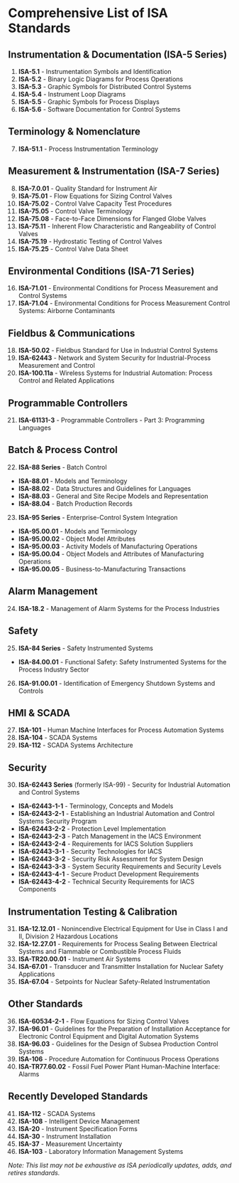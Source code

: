 # Comprehensive List of ISA Standards

## Instrumentation & Documentation (ISA-5 Series)
1. **ISA-5.1** - Instrumentation Symbols and Identification
2. **ISA-5.2** - Binary Logic Diagrams for Process Operations
3. **ISA-5.3** - Graphic Symbols for Distributed Control Systems
4. **ISA-5.4** - Instrument Loop Diagrams
5. **ISA-5.5** - Graphic Symbols for Process Displays
6. **ISA-5.6** - Software Documentation for Control Systems

## Terminology & Nomenclature
7. **ISA-51.1** - Process Instrumentation Terminology

## Measurement & Instrumentation (ISA-7 Series)
8. **ISA-7.0.01** - Quality Standard for Instrument Air
9. **ISA-75.01** - Flow Equations for Sizing Control Valves
10. **ISA-75.02** - Control Valve Capacity Test Procedures
11. **ISA-75.05** - Control Valve Terminology
12. **ISA-75.08** - Face-to-Face Dimensions for Flanged Globe Valves
13. **ISA-75.11** - Inherent Flow Characteristic and Rangeability of Control Valves
14. **ISA-75.19** - Hydrostatic Testing of Control Valves
15. **ISA-75.25** - Control Valve Data Sheet

## Environmental Conditions (ISA-71 Series)
16. **ISA-71.01** - Environmental Conditions for Process Measurement and Control Systems
17. **ISA-71.04** - Environmental Conditions for Process Measurement Control Systems: Airborne Contaminants

## Fieldbus & Communications
18. **ISA-50.02** - Fieldbus Standard for Use in Industrial Control Systems
19. **ISA-62443** - Network and System Security for Industrial-Process Measurement and Control
20. **ISA-100.11a** - Wireless Systems for Industrial Automation: Process Control and Related Applications

## Programmable Controllers
21. **ISA-61131-3** - Programmable Controllers - Part 3: Programming Languages

## Batch & Process Control
22. **ISA-88 Series** - Batch Control
   - **ISA-88.01** - Models and Terminology
   - **ISA-88.02** - Data Structures and Guidelines for Languages
   - **ISA-88.03** - General and Site Recipe Models and Representation
   - **ISA-88.04** - Batch Production Records
23. **ISA-95 Series** - Enterprise-Control System Integration
   - **ISA-95.00.01** - Models and Terminology
   - **ISA-95.00.02** - Object Model Attributes
   - **ISA-95.00.03** - Activity Models of Manufacturing Operations
   - **ISA-95.00.04** - Object Models and Attributes of Manufacturing Operations
   - **ISA-95.00.05** - Business-to-Manufacturing Transactions

## Alarm Management
24. **ISA-18.2** - Management of Alarm Systems for the Process Industries

## Safety
25. **ISA-84 Series** - Safety Instrumented Systems
   - **ISA-84.00.01** - Functional Safety: Safety Instrumented Systems for the Process Industry Sector
26. **ISA-91.00.01** - Identification of Emergency Shutdown Systems and Controls

## HMI & SCADA
27. **ISA-101** - Human Machine Interfaces for Process Automation Systems
28. **ISA-104** - SCADA Systems
29. **ISA-112** - SCADA Systems Architecture

## Security
30. **ISA-62443 Series** (formerly ISA-99) - Security for Industrial Automation and Control Systems
   - **ISA-62443-1-1** - Terminology, Concepts and Models
   - **ISA-62443-2-1** - Establishing an Industrial Automation and Control Systems Security Program
   - **ISA-62443-2-2** - Protection Level Implementation
   - **ISA-62443-2-3** - Patch Management in the IACS Environment
   - **ISA-62443-2-4** - Requirements for IACS Solution Suppliers
   - **ISA-62443-3-1** - Security Technologies for IACS
   - **ISA-62443-3-2** - Security Risk Assessment for System Design
   - **ISA-62443-3-3** - System Security Requirements and Security Levels
   - **ISA-62443-4-1** - Secure Product Development Requirements
   - **ISA-62443-4-2** - Technical Security Requirements for IACS Components

## Instrumentation Testing & Calibration
31. **ISA-12.12.01** - Nonincendive Electrical Equipment for Use in Class I and II, Division 2 Hazardous Locations
32. **ISA-12.27.01** - Requirements for Process Sealing Between Electrical Systems and Flammable or Combustible Process Fluids
33. **ISA-TR20.00.01** - Instrument Air Systems
34. **ISA-67.01** - Transducer and Transmitter Installation for Nuclear Safety Applications
35. **ISA-67.04** - Setpoints for Nuclear Safety-Related Instrumentation

## Other Standards
36. **ISA-60534-2-1** - Flow Equations for Sizing Control Valves
37. **ISA-96.01** - Guidelines for the Preparation of Installation Acceptance for Electronic Control Equipment and Digital Automation Systems
38. **ISA-96.03** - Guidelines for the Design of Subsea Production Control Systems
39. **ISA-106** - Procedure Automation for Continuous Process Operations
40. **ISA-TR77.60.02** - Fossil Fuel Power Plant Human-Machine Interface: Alarms

## Recently Developed Standards
41. **ISA-112** - SCADA Systems
42. **ISA-108** - Intelligent Device Management
43. **ISA-20** - Instrument Specification Forms
44. **ISA-30** - Instrument Installation
45. **ISA-37** - Measurement Uncertainty
46. **ISA-103** - Laboratory Information Management Systems

*Note: This list may not be exhaustive as ISA periodically updates, adds, and retires standards.*
